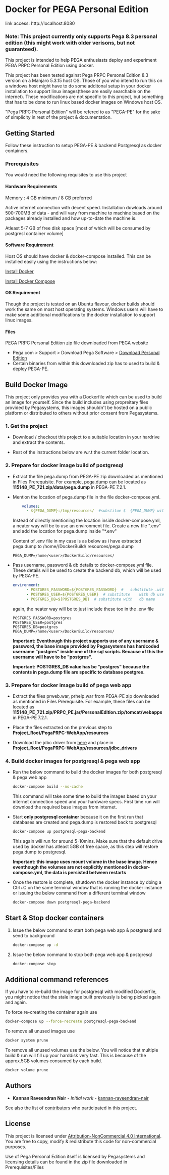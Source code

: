# Docker for PEGA Personal Edition
link access:
http://localhost:8080
### Note: This project currently only supports Pega 8.3 personal edition (this might work with older verisons, but not guaranteed).

This project is intended to help PEGA enthusiasts deploy and experiment PEGA PRPC Personal Edition using docker. 

This project has been tested against Pega PRPC Personal Edition 8.3 version on a Manjaro 5.3.15 host OS. Those of you who intend to run this on a windows host might have to do some additonal setup in your docker installation to support linux images(these are easily searchable on the internet). These modifications are not specific to this project, but something that has to be done to run linux based docker images on Windows host OS.

"Pega PRPC Personal Edition" will be refered to as "PEGA-PE" for the sake of simplicity in rest of the project & documentation.

## Getting Started

Follow these instruction to setup PEGA-PE & backend Postgresql as docker containers.

### Prerequisites

You would need the following requisites to use this project

#### Hardware Requirements

Memory : 4 GB minimum / 8 GB preferred

Active internet connection with decent speed. Installation dowloads around 500-700MB of data - and will vary from machine to machine based on the packages already installed and how up-to-date the machine is.

Atleast 5-7 GB of free disk space [most of which will be consumed by postgresl container volume]

#### Software Requirement

Host OS should have docker & docker-compose installed. This can be installed easily using the instructions below:

[Install Docker](https://docs.docker.com/install/)

[Install Docker Compose](https://docs.docker.com/compose/install/)

#### OS Requirement

Though the project is tested on an Ubuntu flavour, docker builds should work the same on most host operating systems. Windows users will have to make some additional modifications to the docker installation to support linux images.

#### Files

PEGA PRPC Personal Edition zip file downloaded from PEGA website
  * Pega.com > Support > Download Pega Software > [Download Personal Edition](https://community1.pega.com/digital-delivery)
  * Certain binaries from within this downloaded zip has to used to build & deploy PEGA-PE.


## Build Docker Image

This project only provides you with a Dockerfile which can be used to build an image for yourself. Since the build includes using propreitary files provided by Pegasystems, this images shouldn't be hosted on a public platform or distributed to others without prior consent from Pegasystems. 

### 1. Get the project

* Download / checkout this project to a suitable location in your hardrive and extract the contents. 

* Rest of the instructions below are w.r.t the current folder location.

### 2. Prepare for docker image build  of postgresql

* Extract the file pega.dump from PEGA-PE zip downloaded as mentioned in Files Prerequisite. For example, pega.dump can be located as **115148_PE_721.zip/data/pega.dump** in PEGA-PE 7.2.1. 

* Mention the location of pega.dump file in the file docker-compose.yml.

    ```yml
        volumes:
          - ${PEGA_DUMP}:/tmp/resources/  #substitue $  {PEGA_DUMP} with directory holding pega.dump file
    ```
    Instead of directly mentioning the location inside  docker-compose.yml, a neater way will be to use an   environment file. 
    Create a new file ".env" and add the location for   pega.dump inside "*.env"


    Content of .env file in my case is as below as i have   extracted pega.dump to /home/<user>/DockerBuild/  resources/pega.dump
    ```env
    PEGA_DUMP=/home/<user>/DockerBuild/resources/
    ```

* Pass username, password & db details to   docker-compose.yml file. These details will be used to    create the backend db, which will be used by PEGA-PE. 

    ```yml
    environment:
          - POSTGRES_PASSWORD=${POSTGRES_PASSWORD}  #   substitute .with db password
          - POSTGRES_USER=${POSTGRES_USER}  # substitute    with db user
          - POSTGRES_DB=${POSTGRES_DB}  # substitute with   db name
    ```

    again, the neater way will be to just include these     too in the .env file
    ```env
    POSTGRES_PASSWORD=postgres
    POSTGRES_USER=postgres
    POSTGRES_DB=postgres
    PEGA_DUMP=/home/<user>/DockerBuild/resources/
    ```
    
    **Important: Eventhough this project supports use of    any username & password, the base image provided by    Pegasystems has hardcoded username "postgres" inside   one of the sql scripts. Because of this the username  will have to be "postgres".**
    
    **Important: POSTGRES_DB value has be "postgres" because    the contents in pega.dump file are specific to     database postgres.**


### 3. Prepare for docker image build  of pega web app

* Extract the files prweb.war, prhelp.war from PEGA-PE zip downloaded as mentioned in Files Prerequisite. For example, these files can be located as **115148_PE_721.zip/PRPC_PE.jar/PersonalEdition.zip/tomcat/webapps** in PEGA-PE 7.2.1. 

* Place the files extracted on the previous step to **Project_Root/PegaPRPC-WebApp/resources**

* Download the jdbc driver from [here](https://jdbc.postgresql.org/download/postgresql-42.1.1.jre7.jar) and place in **Project_Root/PegaPRPC-WebApp/resources/jdbc_drivers**

### 4. Build docker images for postgresql & pega web app

* Run the below command to build the docker images for both postgresql & pega web app

    ```bash
    docker-compose build --no-cache
    ```
    This command will take some time to build the images based on your internet connection speed and your hardware specs. First time run will download  the required base images from internet. 

* Start **only postgresql container** because it on     the first run that databases are created and pega.dump  is restored back to postgresql

    ```bash
    docker-compose up postgresql-pega-backend
    ```
    This again will run for around 5-10mins. Make sure  that the default drive used by docker has atleast 5GB    of free space, as this step will restore pega.dump to  postgresql. 

    **Important: this image uses mount volume in the base image. Hence eventhough the volumes are not explicitly mentioned in docker-compose.yml, the data is persisted between restarts**

* Once the restore is complete, shutdown the docker instance by doing a Ctrl+C on the same terminal window that is running the docker instance or issuing the below command from a different terminal window
    ```bash
    docker-compose down postgresql-pega-backend
    ```

## Start & Stop docker containers
1. Issue the below command to start both pega web app & postgresql and send to background
    ```bash
    docker-compose up -d
    ```
2. Issue the below command to stop both pega web app & postgresql
    ```bash
    docker-compose stop
    ```

## Additional command references
If you have to re-build the image for postgresql with modified Dockerfile, you might notice that the stale image built previously is being picked again and again. 

To force re-creating the container again use
```bash
docker-compose up --force-recreate postgresql-pega-backend
```

To remove all unused images use
```bash
docker system prune
```

To remove all unused volumes use the below. You will notice that multiple build & run will fill up your harddisk very fast. This is because of the approx.5GB volumes consumed by each build.

```bash
docker volume prune
```

## Authors

* **Kannan Raveendran Nair** - *Initial work* - [kannan-raveendran-nair](https://github.com/kannan-raveendran-nair)

See also the list of [contributors](https://github.com/kannan-raveendran-nair/prpc-pe-linux/contributors) who participated in this project.

## License

This project is licensed under [Attribution-NonCommercial 4.0 International](https://creativecommons.org/licenses/by-nc/4.0/). You are free to copy, modify & redistribute this code for non-commercial purposes.

Use of Pega Personal Edition itself is licensed by Pegasystems and licensing details can be found in the zip file downloaded in Prerequisites/Files